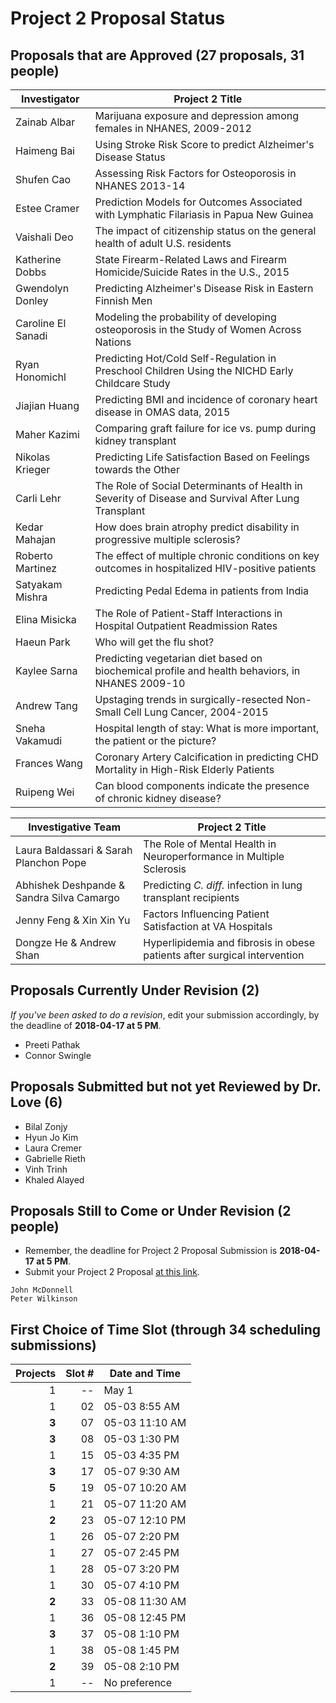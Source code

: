 # Project 2 Proposal Status

## Proposals that are Approved (27 proposals, 31 people)

Investigator | Project 2 Title 
--------------- | ----------------------------------------------------------------------------------------------------
Zainab Albar    | Marijuana exposure and depression among females in NHANES, 2009-2012
Haimeng Bai     | Using Stroke Risk Score to predict Alzheimer's Disease Status
Shufen Cao      | Assessing Risk Factors for Osteoporosis in NHANES 2013-14
Estee Cramer    | Prediction Models for Outcomes Associated with Lymphatic Filariasis in Papua New Guinea
Vaishali Deo    | The impact of citizenship status on the general health of adult U.S. residents
Katherine Dobbs | State Firearm-Related Laws and Firearm Homicide/Suicide Rates in the U.S., 2015
Gwendolyn Donley | Predicting Alzheimer's Disease Risk in Eastern Finnish Men
Caroline El Sanadi | Modeling the probability of developing osteoporosis in the Study of Women Across Nations
Ryan Honomichl  | Predicting Hot/Cold Self-Regulation in Preschool Children Using the NICHD Early Childcare Study
Jiajian Huang   | Predicting BMI and incidence of coronary heart disease in OMAS data, 2015
Maher Kazimi    | Comparing graft failure for ice vs. pump during kidney transplant
Nikolas Krieger | Predicting Life Satisfaction Based on Feelings towards the Other
Carli Lehr      | The Role of Social Determinants of Health in Severity of Disease and Survival After Lung Transplant
Kedar Mahajan   | How does brain atrophy predict disability in progressive multiple sclerosis?
Roberto Martinez | The effect of multiple chronic conditions on key outcomes in hospitalized HIV-positive patients
Satyakam Mishra | Predicting Pedal Edema in patients from India 
Elina Misicka   | The Role of Patient-Staff Interactions in Hospital Outpatient Readmission Rates
Haeun Park      | Who will get the flu shot?
Kaylee Sarna    | Predicting vegetarian diet based on biochemical profile and health behaviors, in NHANES 2009-10
Andrew Tang     | Upstaging trends in surgically-resected Non-Small Cell Lung Cancer, 2004-2015
Sneha Vakamudi  | Hospital length of stay: What is more important, the patient or the picture? 
Frances Wang    | Coronary Artery Calcification in predicting CHD Mortality in High-Risk Elderly Patients
Ruipeng Wei     | Can blood components indicate the presence of chronic kidney disease?

Investigative Team | Project 2 Title 
-------------------------------------- | -----------------------------------------------------------------------------
Laura Baldassari & Sarah Planchon Pope | The Role of Mental Health in Neuroperformance in Multiple Sclerosis
Abhishek Deshpande & Sandra Silva Camargo | Predicting *C. diff.* infection in lung transplant recipients
Jenny Feng & Xin Xin Yu | Factors Influencing Patient Satisfaction at VA Hospitals
Dongze He & Andrew Shan | Hyperlipidemia and fibrosis in obese patients after surgical intervention

## Proposals Currently Under Revision (2)

*If you've been asked to do a revision*, edit your submission accordingly, by the deadline of **2018-04-17 at 5 PM**.

- Preeti Pathak
- Connor Swingle

## Proposals Submitted but not yet Reviewed by Dr. Love (6)

- Bilal Zonjy
- Hyun Jo Kim
- Laura Cremer
- Gabrielle Rieth
- Vinh Trinh
- Khaled Alayed

## Proposals Still to Come or Under Revision (2 people)

- Remember, the deadline for Project 2 Proposal Submission is **2018-04-17 at 5 PM**.
- Submit your Project 2 Proposal [at this link](https://goo.gl/forms/Zfgnq5pyAAzAlmUm1).

```
John McDonnell
Peter Wilkinson
```

## First Choice of Time Slot (through 34 scheduling submissions)

Projects | Slot # | Date and Time
-------: | -----: | ------------------------------------------------------------
1 | -- | May 1
1 | 02 | 05-03 8:55 AM
**3** | 07 | 05-03 11:10 AM
**3** | 08 | 05-03 1:30 PM
1 | 15 | 05-03 4:35 PM
**3** | 17 | 05-07 9:30 AM
**5** | 19 | 05-07 10:20 AM
1 | 21 | 05-07 11:20 AM
**2** | 23 | 05-07 12:10 PM
1 | 26 | 05-07 2:20 PM
1 | 27 | 05-07 2:45 PM
1 | 28 | 05-07 3:20 PM
1 | 30 | 05-07 4:10 PM
**2** | 33 | 05-08 11:30 AM
1 | 36 | 05-08 12:45 PM
**3** | 37 | 05-08 1:10 PM
1 | 38 | 05-08 1:45 PM
**2** | 39 | 05-08 2:10 PM
1 | -- | No preference
